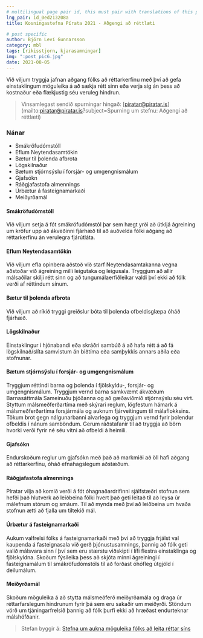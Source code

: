 ```yaml
---
# multilingual page pair id, this must pair with translations of this page. (This name must be unique)
lng_pair: id_0ed213208a
title: Kosningastefna Pírata 2021 - Aðgengi að réttlæti

# post specific
author: Björn Leví Gunnarsson
category: mbl
tags: [rikisstjorn, kjarasamningar]
img: ":post_pic6.jpg"
date: 2021-08-05
---
```


Við viljum tryggja jafnan aðgang fólks að réttarkerfinu með því að gefa einstaklingum möguleika á að sækja rétt sinn eða verja sig án þess að kostnaður eða flækjustig séu veruleg hindrun.

> Vinsamlegast sendið spurningar hingað: [piratar@piratar.is](mailto:piratar@piratar.is?subject=Spurning um stefnu: Aðgengi að réttlæti)

### Nánar 
- Smákröfudómstóll 
- Eflum Neytendasamtökin 
- Bætur til þolenda afbrota 
- Lögskilnaður 
- Bætum stjórnsýslu í forsjár- og umgengnismálum 
- Gjafsókn 
- Ráðgjafastofa almennings 
- Úrbætur á fasteignamarkaði 
- Meiðyrðamál

#### Smákröfudómstóll
Við viljum setja á fót smákröfudómstól þar sem hægt yrði að útkljá ágreining um kröfur upp að ákveðinni fjárhæð til að auðvelda fólki aðgang að réttarkerfinu án verulegra fjárútláta.

#### Eflum Neytendasamtökin 
Við viljum efla opinbera aðstoð við starf Neytendasamtakanna vegna aðstoðar við ágreining milli leigutaka og leigusala. Tryggjum að allir málsaðilar skilji rétt sinn og að tungumálaerfiðleikar valdi því ekki að fólk verði af réttindum sínum.

#### Bætur til þolenda afbrota 
Við viljum að ríkið tryggi greiðslur bóta til þolenda ofbeldisglæpa óháð fjárhæð.

#### Lögskilnaður 
Einstaklingur í hjónabandi eða skráðri sambúð á að hafa rétt á að fá lögskilnað/slíta samvistum án biðtíma eða samþykkis annars aðila eða stofnunar.

#### Bætum stjórnsýslu í forsjár- og umgengnismálum 
Tryggjum réttindi barna og þolenda í fjölskyldu-, forsjár- og umgengnismálum. Tryggjum vernd barna samkvæmt ákvæðum Barnasáttmála Sameinuðu þjóðanna og að gæðaviðmið stjórnsýslu séu virt. Styttum málsmeðferðartíma með skýrari reglum, lögfestum hámark á málsmeðferðartíma forsjármála og auknum fjárveitingum til málaflokksins. Tökum brot gegn nálgunarbanni alvarlega og tryggjum vernd fyrir þolendur ofbeldis í nánum samböndum. Gerum ráðstafanir til að tryggja að börn hvorki verði fyrir né séu vitni að ofbeldi á heimili.

#### Gjafsókn 
Endurskoðum reglur um gjafsókn með það að markmiði að öll hafi aðgang að réttarkerfinu, óháð efnahagslegum aðstæðum.

#### Ráðgjafastofa almennings 
Píratar vilja að komið verði á fót óhagnaðardrifinni sjálfstæðri stofnun sem hefði það hlutverk að leiðbeina fólki hvert það geti leitað til að leysa úr málefnum stórum og smáum. Til að mynda með því að leiðbeina um hvaða stofnun ætti að fjalla um tiltekið mál.

#### Úrbætur á fasteignamarkaði 
Aukum valfrelsi fólks á fasteignamarkaði með því að tryggja frjálst val kaupenda á fasteignasala við gerð þjónustusamnings, þannig að fólk geti valið málsvara sinn í því sem eru stærstu viðskipti í lífi flestra einstaklinga og fjölskyldna. Skoðum fýsileika þess að skjóta minni ágreiningi í fasteignamálum til smákröfudómstóls til að forðast óhófleg útgjöld í deilumálum.

#### Meiðyrðamál 
Skoðum möguleika á að stytta málsmeðferð meiðyrðamála og draga úr réttarfarslegum hindrunum fyrir þá sem eru sakaðir um meiðyrði. Stöndum vörð um tjáningarfrelsið þannig að fólk þurfi ekki að hræðast endurteknar málshöfðanir.

> Stefan byggir á: [Stefna um aukna möguleika fólks að leita réttar síns](https://x.piratar.is/polity/1/document/475/)